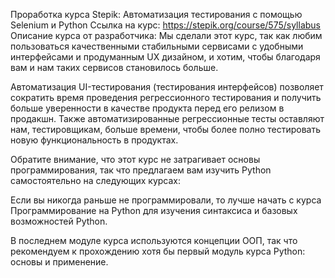 Проработка курса Stepik: Автоматизация тестирования с помощью Selenium и Python
Ссылка на курс: https://stepik.org/course/575/syllabus
Описание курса от разработчика:
Мы сделали этот курс, так как любим пользоваться качественными стабильными сервисами с удобными интерфейсами и продуманным UX дизайном, и хотим, чтобы благодаря вам и нам таких сервисов становилось больше.

Автоматизация UI-тестирования (тестирования интерфейсов) позволяет сократить время проведения регрессионного тестирования и получить больше уверенности в качестве продукта перед его релизом в продакшн. Также автоматизированные регрессионные тесты оставляют нам, тестировщикам, больше времени, чтобы более полно тестировать новую функциональность в продуктах.

Обратите внимание, что этот курс не затрагивает основы программирования, так что предлагаем вам изучить Python самостоятельно на следующих курсах:

Если вы никогда раньше не программировали, то лучше начать с курса Программирование на Python для изучения синтаксиса и базовых возможностей Python.

В последнем модуле курса используются концепции ООП, так что рекомендуем к прохождению хотя бы первый модуль курса Python: основы и применение.
